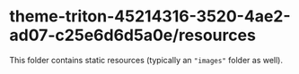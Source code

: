 # theme-triton-45214316-3520-4ae2-ad07-c25e6d6d5a0e/resources

This folder contains static resources (typically an `"images"` folder as well).
